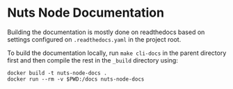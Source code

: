 #  Nuts Node Documentation

Building the documentation is mostly done on readthedocs based on settings configured on `.readthedocs.yaml` in the project root.

To build the documentation locally, run `make cli-docs` in the parent directory first and then compile the rest in the `_build` directory using:

```shell
docker build -t nuts-node-docs .
docker run --rm -v $PWD:/docs nuts-node-docs
```
